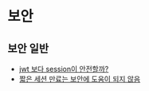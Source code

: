 # 보안

## 보안 일반

- [jwt 보다 session이 안전할까?](https://github.com/boojongmin/memo/issues/7)
- [짧은 세션 만료는 보안에 도움이 되지 않음](https://news.hada.io/topic?id=10424)
